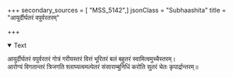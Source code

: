+++
secondary_sources = [ "MSS_5142",]
jsonClass = "Subhaashita"
title = "आयुर्दीर्घतरं वपुर्वरतरम्"

+++

<details open><summary>Text</summary>

आयुर्दीर्घतरं वपुर्वरतरं गोत्रं गरीयस्तरं वित्तं भूरितरं बलं बहुतरं स्वामित्वमुच्चैस्तरम्।  
आरोग्यं विगतान्तरं त्रिजगति श्लाघ्यत्वमल्पेतरं संसाराम्बुनिधिं करोति सुतरं चेतः कृपार्द्रान्तरम्॥
</details>
